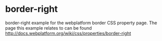 border-right
=============

border-right example for the webplatform border CSS property page. The page this example relates to can be found http://docs.webplatform.org/wiki/css/properties/border-right
